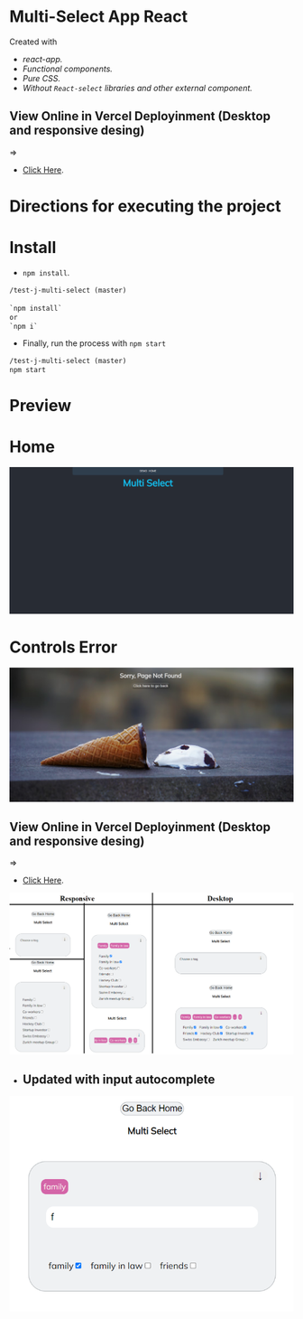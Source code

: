 # Multi-Select App React

Created with 
+ *react-app.*
+ *Functional components.*
+ *Pure CSS.*
+ *Without `React-select` libraries and other external component.*


## View Online in Vercel Deployinment (Desktop and responsive desing)
=>
+ [Click Here](https://multi-select-react-challenge.vercel.app/).

# Directions for executing the project

# Install

+ `npm install`.

```
/test-j-multi-select (master)

`npm install` 
or 
`npm i`

```

+ Finally, run the process with `npm start` 

```
/test-j-multi-select (master)
npm start

```

# Preview 

# Home

![Screenshot.](./img/Home.PNG)


# Controls Error
![Screenshot.](./img/Error.PNG)

## View Online in Vercel Deployinment (Desktop and responsive desing)
=>
+ [Click Here](https://multi-select-react-challenge.vercel.app/).

![Screenshot.](./img/Component-Multi-Select.png)

+ ## Updated with input autocomplete
![Screenshot.](./img/autocomplete.PNG)

